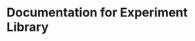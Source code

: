 # Documentation for Experiment Library
<!--stackedit_data:
eyJoaXN0b3J5IjpbLTUwOTE4Mzc4MiwxNzg2MDU4NTUzXX0=
-->
